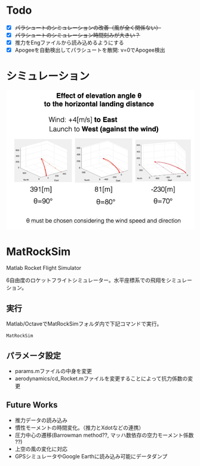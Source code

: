 # Todo
- [x] ~~パラシュートのシミュレーションの改善（風が全く関係ない）~~
- [x] ~~パラシュートのシミュレーション時間刻みが大きい？~~
- [x] 推力をEngファイルから読み込めるようにする
- [x] Apogeeを自動検出してパラシュートを散開: v=0でApogee検出

# シミュレーション
![](result/compareison_elevation.jpg)


# MatRockSim

Matlab Rocket Flight Simulator

6自由度のロケットフライトシミュレーター。水平座標系での飛翔をシミュレーション。

## 実行
Matlab/OctaveでMatRockSimフォルダ内で下記コマンドで実行。

    MatRockSim


## パラメータ設定
- params.mファイルの中身を変更
- aerodynamics/cd_Rocket.mファイルを変更することによって抗力係数の変更

## Future Works
- 推力データの読み込み
- 慣性モーメントの時間変化。（推力とXdotなどの連携）
- 圧力中心の遷移(Barrowman method??, マッハ数依存の空力モーメント係数 ??)
- 上空の風の変化に対応
- GPSシミュレータやGoogle Earthに読み込み可能にデータダンプ